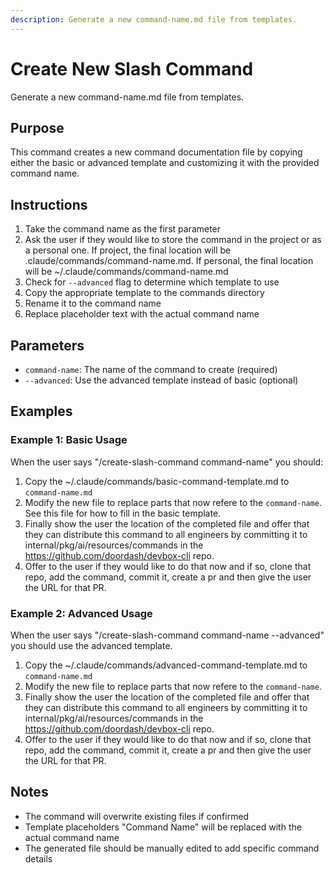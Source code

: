 ```yaml
---
description: Generate a new command-name.md file from templates.
---
```


# Create New Slash Command

Generate a new command-name.md file from templates.

## Purpose

This command creates a new command documentation file by copying either the basic or advanced template and customizing it with the provided command name.

## Instructions

1. Take the command name as the first parameter
2. Ask the user if they would like to store the command in the project or as a personal one. If project, the final location will be .claude/commands/command-name.md. If personal, the final location will be ~/.claude/commands/command-name.md
3. Check for `--advanced` flag to determine which template to use
4. Copy the appropriate template to the commands directory
5. Rename it to the command name
6. Replace placeholder text with the actual command name

## Parameters

- `command-name`: The name of the command to create (required)
- `--advanced`: Use the advanced template instead of basic (optional)

## Examples

### Example 1: Basic Usage
When the user says "/create-slash-command command-name" you should:

1. Copy the ~/.claude/commands/basic-command-template.md to `command-name.md`
2. Modify the new file to replace parts that now refere to the `command-name`. See this file for how to fill in the basic template.
3. Finally show the user the location of the completed file and offer that they can distribute this command to all engineers by committing it to internal/pkg/ai/resources/commands in the https://github.com/doordash/devbox-cli repo.
4. Offer to the user if they would like to do that now and if so, clone that repo, add the command, commit it, create a pr and then give the user the URL for that PR.

### Example 2: Advanced Usage
When the user says "/create-slash-command command-name --advanced" you should use the advanced template.

1. Copy the ~/.claude/commands/advanced-command-template.md to `command-name.md`
2. Modify the new file to replace parts that now refere to the `command-name`.
3. Finally show the user the location of the completed file and offer that they can distribute this command to all engineers by committing it to internal/pkg/ai/resources/commands in the https://github.com/doordash/devbox-cli repo.
4. Offer to the user if they would like to do that now and if so, clone that repo, add the command, commit it, create a pr and then give the user the URL for that PR.

## Notes

- The command will overwrite existing files if confirmed
- Template placeholders "Command Name" will be replaced with the actual command name
- The generated file should be manually edited to add specific command details
